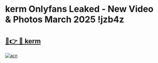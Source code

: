 # kerm Onlyfans Leaked - New Video & Photos March 2025 !jzb4z

# <h2><a href="https://bma8nk.iuczelnia.edu.pl?title=kerm&ref=jzb4z">🔗👉 🔴 kerm</a></h2>

[![acn](https://github.com/user-attachments/assets/0f9c940e-d8b0-45ae-aac7-cd30a18b3e1c)](https://bma8nk.iuczelnia.edu.pl?title=kerm&ref=jzb4z)

